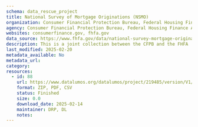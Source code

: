 ```yaml
---
schema: data_rescue_project 
title: National Survey of Mortgage Originations (NSMO)
organization: Consumer Financial Protection Bureau, Federal Housing Finance Agency
agency: Consumer Financial Protection Bureau, Federal Housing Finance Agency
websites: consumerfinance.gov, fhfa.gov
data_source: https://www.fhfa.gov/data/national-survey-mortgage-originations-nsmo-public-use-file
description: This is a joint collection between the CFPB and the FHFA
last_modified: 2025-02-20
metadata_available: No
metadata_url: 
category:
resources:
  - id: 88
    url: https://www.datalumos.org/datalumos/project/219485/version/V1/view
    format: ZIP, PDF, CSV
    status: Finished
    size: 0.0
    download_date: 2025-02-14
    maintainer: DRP, DL
    notes: 
---
```


